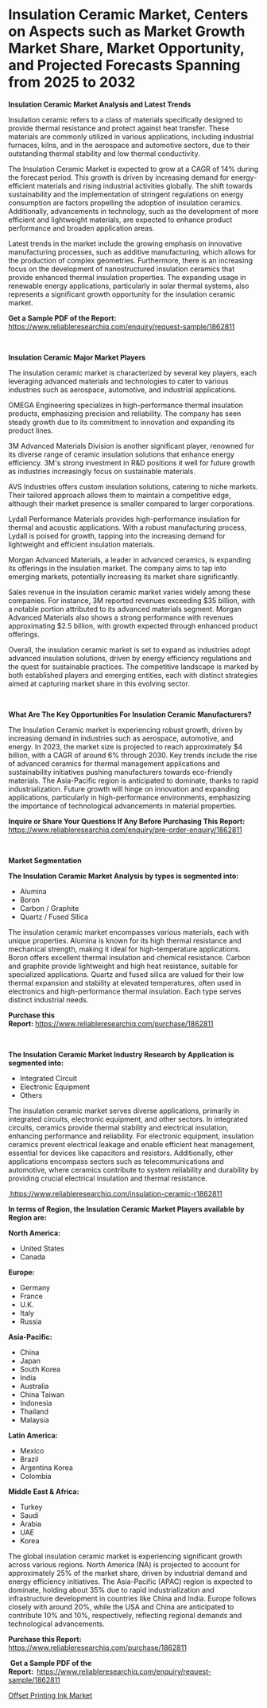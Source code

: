 <p><h1>Insulation Ceramic Market, Centers on Aspects such as Market Growth Market Share, Market Opportunity, and Projected Forecasts Spanning from 2025 to 2032</h1></p><p><strong>Insulation Ceramic Market Analysis and Latest Trends</strong></p>
<p><p>Insulation ceramic refers to a class of materials specifically designed to provide thermal resistance and protect against heat transfer. These materials are commonly utilized in various applications, including industrial furnaces, kilns, and in the aerospace and automotive sectors, due to their outstanding thermal stability and low thermal conductivity.</p><p>The Insulation Ceramic Market is expected to grow at a CAGR of 14% during the forecast period. This growth is driven by increasing demand for energy-efficient materials and rising industrial activities globally. The shift towards sustainability and the implementation of stringent regulations on energy consumption are factors propelling the adoption of insulation ceramics. Additionally, advancements in technology, such as the development of more efficient and lightweight materials, are expected to enhance product performance and broaden application areas.</p><p>Latest trends in the market include the growing emphasis on innovative manufacturing processes, such as additive manufacturing, which allows for the production of complex geometries. Furthermore, there is an increasing focus on the development of nanostructured insulation ceramics that provide enhanced thermal insulation properties. The expanding usage in renewable energy applications, particularly in solar thermal systems, also represents a significant growth opportunity for the insulation ceramic market.</p></p>
<p><strong>Get a Sample PDF of the Report:&nbsp;</strong> <a href="https://www.reliableresearchiq.com/enquiry/request-sample/1862811?utm_campaign=3180&utm_medium=2&utm_source=Github&utm_content=ia&utm_term=31032025&utm_id=insulation-ceramic">https://www.reliableresearchiq.com/enquiry/request-sample/1862811</a></p>
<p>&nbsp;</p>
<p><strong>Insulation Ceramic Major Market Players</strong></p>
<p><p>The insulation ceramic market is characterized by several key players, each leveraging advanced materials and technologies to cater to various industries such as aerospace, automotive, and industrial applications. </p><p>OMEGA Engineering specializes in high-performance thermal insulation products, emphasizing precision and reliability. The company has seen steady growth due to its commitment to innovation and expanding its product lines.</p><p>3M Advanced Materials Division is another significant player, renowned for its diverse range of ceramic insulation solutions that enhance energy efficiency. 3M's strong investment in R&D positions it well for future growth as industries increasingly focus on sustainable materials.</p><p>AVS Industries offers custom insulation solutions, catering to niche markets. Their tailored approach allows them to maintain a competitive edge, although their market presence is smaller compared to larger corporations.</p><p>Lydall Performance Materials provides high-performance insulation for thermal and acoustic applications. With a robust manufacturing process, Lydall is poised for growth, tapping into the increasing demand for lightweight and efficient insulation materials.</p><p>Morgan Advanced Materials, a leader in advanced ceramics, is expanding its offerings in the insulation market. The company aims to tap into emerging markets, potentially increasing its market share significantly.</p><p>Sales revenue in the insulation ceramic market varies widely among these companies. For instance, 3M reported revenues exceeding $35 billion, with a notable portion attributed to its advanced materials segment. Morgan Advanced Materials also shows a strong performance with revenues approximating $2.5 billion, with growth expected through enhanced product offerings.</p><p>Overall, the insulation ceramic market is set to expand as industries adopt advanced insulation solutions, driven by energy efficiency regulations and the quest for sustainable practices. The competitive landscape is marked by both established players and emerging entities, each with distinct strategies aimed at capturing market share in this evolving sector.</p></p>
<p>&nbsp;</p>
<p><strong>What Are The Key Opportunities For Insulation Ceramic Manufacturers?</strong></p>
<p><p>The Insulation Ceramic market is experiencing robust growth, driven by increasing demand in industries such as aerospace, automotive, and energy. In 2023, the market size is projected to reach approximately $4 billion, with a CAGR of around 6% through 2030. Key trends include the rise of advanced ceramics for thermal management applications and sustainability initiatives pushing manufacturers towards eco-friendly materials. The Asia-Pacific region is anticipated to dominate, thanks to rapid industrialization. Future growth will hinge on innovation and expanding applications, particularly in high-performance environments, emphasizing the importance of technological advancements in material properties.</p></p>
<p><strong>Inquire or Share Your Questions If Any Before Purchasing This Report:</strong> <a href="https://www.reliableresearchiq.com/enquiry/pre-order-enquiry/1862811?utm_campaign=3180&utm_medium=2&utm_source=Github&utm_content=ia&utm_term=31032025&utm_id=insulation-ceramic">https://www.reliableresearchiq.com/enquiry/pre-order-enquiry/1862811</a></p>
<p>&nbsp;</p>
<p><strong>Market Segmentation</strong></p>
<p><strong>The Insulation Ceramic Market Analysis by types is segmented into:</strong></p>
<p><ul><li>Alumina</li><li>Boron</li><li>Carbon / Graphite</li><li>Quartz / Fused Silica</li></ul></p>
<p><p>The insulation ceramic market encompasses various materials, each with unique properties. Alumina is known for its high thermal resistance and mechanical strength, making it ideal for high-temperature applications. Boron offers excellent thermal insulation and chemical resistance. Carbon and graphite provide lightweight and high heat resistance, suitable for specialized applications. Quartz and fused silica are valued for their low thermal expansion and stability at elevated temperatures, often used in electronics and high-performance thermal insulation. Each type serves distinct industrial needs.</p></p>
<p><strong>Purchase this Report:&nbsp;</strong><a href="https://www.reliableresearchiq.com/purchase/1862811?utm_campaign=3180&utm_medium=2&utm_source=Github&utm_content=ia&utm_term=31032025&utm_id=insulation-ceramic">https://www.reliableresearchiq.com/purchase/1862811</a></p>
<p>&nbsp;</p>
<p><strong>The Insulation Ceramic Market Industry Research by Application is segmented into:</strong></p>
<p><ul><li>Integrated Circuit</li><li>Electronic Equipment</li><li>Others</li></ul></p>
<p><p>The insulation ceramic market serves diverse applications, primarily in integrated circuits, electronic equipment, and other sectors. In integrated circuits, ceramics provide thermal stability and electrical insulation, enhancing performance and reliability. For electronic equipment, insulation ceramics prevent electrical leakage and enable efficient heat management, essential for devices like capacitors and resistors. Additionally, other applications encompass sectors such as telecommunications and automotive, where ceramics contribute to system reliability and durability by providing crucial electrical insulation and thermal resistance.</p></p>
<p><a href="https://www.reliableresearchiq.com/insulation-ceramic-r1862811?utm_campaign=3180&utm_medium=2&utm_source=Github&utm_content=ia&utm_term=31032025&utm_id=insulation-ceramic">&nbsp;https://www.reliableresearchiq.com/insulation-ceramic-r1862811</a></p>
<p><strong>In terms of Region, the Insulation Ceramic Market Players available by Region are:</strong></p>
<p>
    <p> <strong> North America: </strong>
        <ul>
            <li>United States</li>
            <li>Canada</li>
        </ul>
        </p> 
    <p> <strong> Europe: </strong>
        <ul>
            <li>Germany</li>
            <li>France</li>
            <li>U.K.</li>
            <li>Italy</li>
            <li>Russia</li>
        </ul>
        </p> 
    <p> <strong> Asia-Pacific: </strong>
        <ul>
            <li>China</li>
            <li>Japan</li>
            <li>South Korea</li>
            <li>India</li>
            <li>Australia</li>
            <li>China Taiwan</li>
            <li>Indonesia</li>
            <li>Thailand</li>
            <li>Malaysia</li>
        </ul>
        </p> 
    <p> <strong> Latin America: </strong>
        <ul>
            <li>Mexico</li>
            <li>Brazil</li>
            <li>Argentina Korea</li>
            <li>Colombia</li>
        </ul>
        </p> 
    <p> <strong> Middle East & Africa: </strong>
        <ul>
            <li>Turkey</li>
            <li>Saudi</li>
            <li>Arabia</li>
            <li>UAE</li>
            <li>Korea</li>
        </ul>
    </p>
    </p>
<p><p>The global insulation ceramic market is experiencing significant growth across various regions. North America (NA) is projected to account for approximately 25% of the market share, driven by industrial demand and energy efficiency initiatives. The Asia-Pacific (APAC) region is expected to dominate, holding about 35% due to rapid industrialization and infrastructure development in countries like China and India. Europe follows closely with around 20%, while the USA and China are anticipated to contribute 10% and 10%, respectively, reflecting regional demands and technological advancements.</p></p>
<p><strong>Purchase this Report: </strong><a href="https://www.reliableresearchiq.com/purchase/1862811?utm_campaign=3180&utm_medium=2&utm_source=Github&utm_content=ia&utm_term=31032025&utm_id=insulation-ceramic">https://www.reliableresearchiq.com/purchase/1862811</a></p>
<p>&nbsp;<strong>Get a Sample PDF of the Report:&nbsp;&nbsp;</strong><a href="https://www.reliableresearchiq.com/enquiry/request-sample/1862811?utm_campaign=3180&utm_medium=2&utm_source=Github&utm_content=ia&utm_term=31032025&utm_id=insulation-ceramic">https://www.reliableresearchiq.com/enquiry/request-sample/1862811</a></p>
<p><strong></strong></p>
<p><p><a href="https://github.com/huelarnzeba29/Market-Research-Report-List-1/blob/main/offset-printing-ink-market.md?utm_campaign=3180&utm_medium=2&utm_source=Github&utm_content=ia&utm_term=31032025&utm_id=insulation-ceramic">Offset Printing Ink Market</a></p></p>